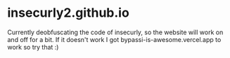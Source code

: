 # insecurly2.github.io

Currently deobfuscating the code of insecurly, so the website will work on and off for a bit. If it doesn't work I got bypassi-is-awesome.vercel.app to work so try that :)
